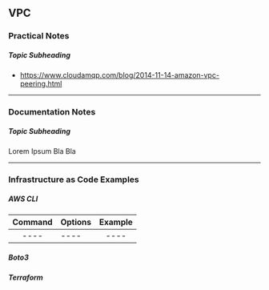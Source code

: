 ## VPC

### Practical Notes

##### *Topic Subheading*
- https://www.cloudamqp.com/blog/2014-11-14-amazon-vpc-peering.html

---

### Documentation Notes

##### *Topic Subheading*

Lorem Ipsum Bla Bla

---

### Infrastructure as Code Examples

##### *AWS CLI*

| Command        | Options      | Example  |
| :-------------:|------------- | :-----:  |
| ---- | ---- | ---- |

##### *Boto3*

##### *Terraform*
